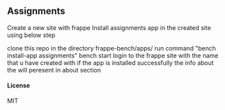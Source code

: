 ## Assignments

Create a new site with frappe Install assignments app in the created site using below step

clone this repo in the directory frappe-bench/apps/
run command "bench install-app assignments"
bench start
login to the frappe site with the name that u have created with
if the app is installed successfully the info about the will peresent in about section

#### License

MIT
